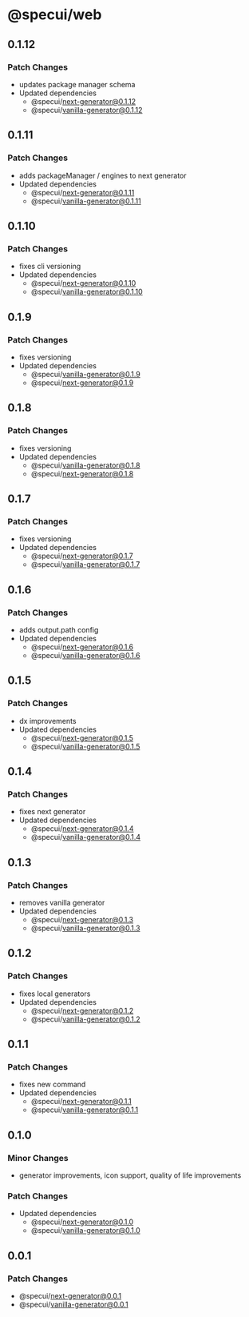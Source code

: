 # @specui/web

## 0.1.12

### Patch Changes

- updates package manager schema
- Updated dependencies
  - @specui/next-generator@0.1.12
  - @specui/vanilla-generator@0.1.12

## 0.1.11

### Patch Changes

- adds packageManager / engines to next generator
- Updated dependencies
  - @specui/next-generator@0.1.11
  - @specui/vanilla-generator@0.1.11

## 0.1.10

### Patch Changes

- fixes cli versioning
- Updated dependencies
  - @specui/next-generator@0.1.10
  - @specui/vanilla-generator@0.1.10

## 0.1.9

### Patch Changes

- fixes versioning
- Updated dependencies
  - @specui/vanilla-generator@0.1.9
  - @specui/next-generator@0.1.9

## 0.1.8

### Patch Changes

- fixes versioning
- Updated dependencies
  - @specui/vanilla-generator@0.1.8
  - @specui/next-generator@0.1.8

## 0.1.7

### Patch Changes

- fixes versioning
- Updated dependencies
  - @specui/next-generator@0.1.7
  - @specui/vanilla-generator@0.1.7

## 0.1.6

### Patch Changes

- adds output.path config
- Updated dependencies
  - @specui/next-generator@0.1.6
  - @specui/vanilla-generator@0.1.6

## 0.1.5

### Patch Changes

- dx improvements
- Updated dependencies
  - @specui/next-generator@0.1.5
  - @specui/vanilla-generator@0.1.5

## 0.1.4

### Patch Changes

- fixes next generator
- Updated dependencies
  - @specui/next-generator@0.1.4
  - @specui/vanilla-generator@0.1.4

## 0.1.3

### Patch Changes

- removes vanilla generator
- Updated dependencies
  - @specui/next-generator@0.1.3
  - @specui/vanilla-generator@0.1.3

## 0.1.2

### Patch Changes

- fixes local generators
- Updated dependencies
  - @specui/next-generator@0.1.2
  - @specui/vanilla-generator@0.1.2

## 0.1.1

### Patch Changes

- fixes new command
- Updated dependencies
  - @specui/next-generator@0.1.1
  - @specui/vanilla-generator@0.1.1

## 0.1.0

### Minor Changes

- generator improvements, icon support, quality of life improvements

### Patch Changes

- Updated dependencies
  - @specui/next-generator@0.1.0
  - @specui/vanilla-generator@0.1.0

## 0.0.1

### Patch Changes

- @specui/next-generator@0.0.1
- @specui/vanilla-generator@0.0.1
